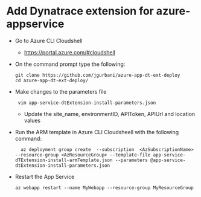 # Add Dynatrace extension for azure-appservice

- Go to Azure CLI Cloudshell 
  - https://portal.azure.com/#cloudshell
- On the command prompt type the following: 
    ```
    git clone https://github.com/jgurbani/azure-app-dt-ext-deploy
    cd azure-app-dt-ext-deploy/
    ```
- Make changes to the parameters file
  ```
   vim app-service-dtExtension-install-parameters.json
  ```
    - Update the site_name, environmentID, APIToken, APIUrl and location values
- Run the ARM template in Azure CLI Cloudsheell with the following command:  
    ```
      az deployment group create  --subscription  <AzSubscriptionName> --resource-group <AzResourceGroup> --template-file app-service-dTExtension-install-armTemplate.json --parameters @app-service-dtExtension-install-parameters.json  
    ```
- Restart the App Service
  
    ```
    az webapp restart --name MyWebapp --resource-group MyResourceGroup
    
    ```
